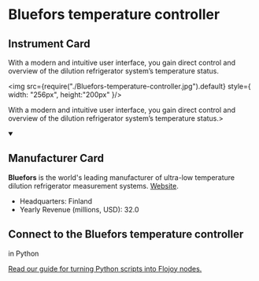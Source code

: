 
# Bluefors temperature controller


## Instrument Card

<div className="flex">

<div>

With a modern and intuitive user interface, you gain direct control and overview of the dilution refrigerator system’s temperature status.

</div>

<img src={require("./Bluefors-temperature-controller.jpg").default} style={ width: "256px", height:"200px" }/>

</div>

With a modern and intuitive user interface, you gain direct control and overview of the dilution refrigerator system’s temperature status.>

<details open>
<summary><h2>Manufacturer Card</h2></summary>

**Bluefors** is the world's leading manufacturer of ultra-low temperature dilution refrigerator measurement systems. <a href="https://bluefors.com/">Website</a>.

<ul>
  <li>Headquarters: Finland</li>
  <li>Yearly Revenue (millions, USD): 32.0</li>
</ul>
</details>

## Connect to the Bluefors temperature controller
 in Python

[Read our guide for turning Python scripts into Flojoy nodes.](https://docs.flojoy.ai/custom-nodes/creating-custom-node/)


